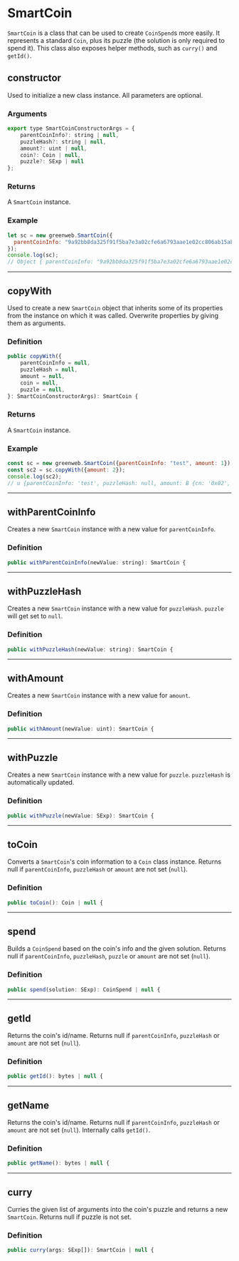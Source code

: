 # SmartCoin

`SmartCoin` is a class that can be used to create `CoinSpend`s more easily. It represents a standard `Coin`, plus its puzzle (the solution is only required to spend it). This class also exposes helper methods, such as `curry()` and `getId()`.

## constructor

Used to initialize a new class instance. All parameters are optional.

### Arguments

```js
export type SmartCoinConstructorArgs = {
    parentCoinInfo?: string | null,
    puzzleHash?: string | null,
    amount?: uint | null,
    coin?: Coin | null,
    puzzle?: SExp | null
};
```

### Returns

A `SmartCoin` instance.

### Example

```js
let sc = new greenweb.SmartCoin({
  parentCoinInfo: "9a92bb8da325f91f5ba7e3a02cfe6a6793aae1e02cc806ab15abaa31e834ba84",
});
console.log(sc);
// Object { parentCoinInfo: "9a92bb8da325f91f5ba7e3a02cfe6a6793aae1e02cc806ab15abaa31e834ba84", puzzleHash: null, amount: null, puzzle: null }
```

---

## copyWith

Used to create a new `SmartCoin` object that inherits some of its properties from the instance on which it was called. Overwrite properties by giving them as arguments.

### Definition

```js
public copyWith({
    parentCoinInfo = null,
    puzzleHash = null,
    amount = null,
    coin = null,
    puzzle = null,
}: SmartCoinConstructorArgs): SmartCoin {
```

### Returns

A `SmartCoin` instance.

### Example

```js
const sc = new greenweb.SmartCoin({parentCoinInfo: "test", amount: 1});
const sc2 = sc.copyWith({amount: 2});
console.log(sc2);
// u {parentCoinInfo: 'test', puzzleHash: null, amount: B {cn: '0x02', hn: true}, puzzle: null}
```

---

## withParentCoinInfo

Creates a new `SmartCoin` instance with a new value for `parentCoinInfo`.

### Definition

```js
public withParentCoinInfo(newValue: string): SmartCoin {
```

---

## withPuzzleHash

Creates a new `SmartCoin` instance with a new value for `puzzleHash`. `puzzle` will get set to `null`.

### Definition

```js
public withPuzzleHash(newValue: string): SmartCoin {
```

---

## withAmount

Creates a new `SmartCoin` instance with a new value for `amount`.

### Definition

```js
public withAmount(newValue: uint): SmartCoin {
```

---

## withPuzzle

Creates a new `SmartCoin` instance with a new value for `puzzle`. `puzzleHash` is automatically updated.

### Definition

```js
public withPuzzle(newValue: SExp): SmartCoin {
```

---

## toCoin

Converts a `SmartCoin`'s coin information to a `Coin` class instance. Returns null if `parentCoinInfo`, `puzzleHash` or `amount` are not set (`null`).

### Definition

```js
public toCoin(): Coin | null {
```

---

## spend

Builds a `CoinSpend` based on the coin's info and the given solution. Returns null if `parentCoinInfo`, `puzzleHash`, `puzzle` or `amount` are not set (`null`).

### Definition

```js
public spend(solution: SExp): CoinSpend | null {
```

---

## getId

Returns the coin's id/name. Returns null if `parentCoinInfo`, `puzzleHash` or `amount` are not set (`null`).

### Definition

```js
public getId(): bytes | null {
```

---

## getName

Returns the coin's id/name. Returns null if `parentCoinInfo`, `puzzleHash` or `amount` are not set (`null`). Internally calls `getId()`.

### Definition

```js
public getName(): bytes | null {
```

---

## curry

Curries the given list of arguments into the coin's puzzle and returns a new `SmartCoin`. Returns null if puzzle is not set.

### Definition

```js
public curry(args: SExp[]): SmartCoin | null {
```
